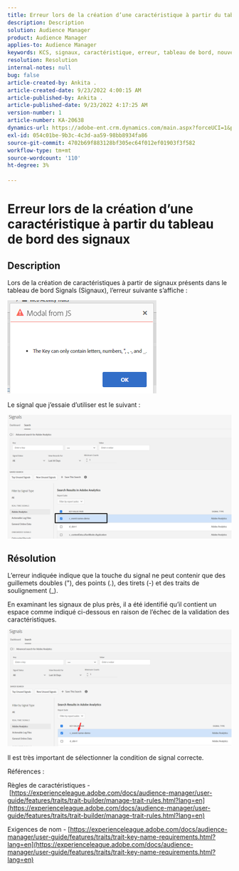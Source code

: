 ```yaml
---
title: Erreur lors de la création d’une caractéristique à partir du tableau de bord des signaux
description: Description
solution: Audience Manager
product: Audience Manager
applies-to: Audience Manager
keywords: KCS, signaux, caractéristique, erreur, tableau de bord, nouveau, créer, créer, créer, créer
resolution: Resolution
internal-notes: null
bug: false
article-created-by: Ankita .
article-created-date: 9/23/2022 4:00:15 AM
article-published-by: Ankita .
article-published-date: 9/23/2022 4:17:25 AM
version-number: 1
article-number: KA-20638
dynamics-url: https://adobe-ent.crm.dynamics.com/main.aspx?forceUCI=1&pagetype=entityrecord&etn=knowledgearticle&id=3b376f32-f43a-ed11-9db1-0022480868ff
exl-id: 054c01be-9b3c-4c3d-aa59-98bb8934fa86
source-git-commit: 4702b69f883128bf305ec64f012ef01903f3f582
workflow-type: tm+mt
source-wordcount: '110'
ht-degree: 3%

---
```


# Erreur lors de la création d’une caractéristique à partir du tableau de bord des signaux

## Description


Lors de la création de caractéristiques à partir de signaux présents dans le tableau de bord Signals (Signaux), l’erreur suivante s’affiche :

![](assets/___7cc00897-f63a-ed11-9db1-0022480868ff___.png)



Le signal que j’essaie d’utiliser est le suivant :

![](assets/___7ec00897-f63a-ed11-9db1-0022480868ff___.png)


## Résolution


L’erreur indiquée indique que la touche du signal ne peut contenir que des guillemets doubles (&quot;), des points (.), des tirets (-) et des traits de soulignement (_).



En examinant les signaux de plus près, il a été identifié qu’il contient un espace comme indiqué ci-dessous en raison de l’échec de la validation des caractéristiques.



![](assets/d04f0008-f63a-ed11-9db1-0022480868ff.png)

Il est très important de sélectionner la condition de signal correcte.

Références :

Règles de caractéristiques - [https://experienceleague.adobe.com/docs/audience-manager/user-guide/features/traits/trait-builder/manage-trait-rules.html?lang=en](https://experienceleague.adobe.com/docs/audience-manager/user-guide/features/traits/trait-builder/manage-trait-rules.html?lang=en)

Exigences de nom - [https://experienceleague.adobe.com/docs/audience-manager/user-guide/features/traits/trait-key-name-requirements.html?lang=en](https://experienceleague.adobe.com/docs/audience-manager/user-guide/features/traits/trait-key-name-requirements.html?lang=en)
